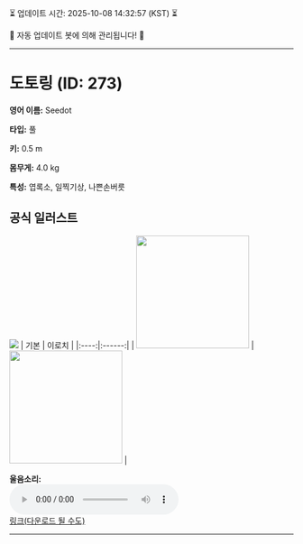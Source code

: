 
⏳ 업데이트 시간: 2025-10-08 14:32:57 (KST) ⏳

🤖 자동 업데이트 봇에 의해 관리됩니다! 🤖

---

# 도토링 (ID: 273)
**영어 이름:** Seedot

**타입:** 풀

**키:** 0.5 m

**몸무게:** 4.0 kg

**특성:** 엽록소, 일찍기상, 나쁜손버릇

## 공식 일러스트
![](https://raw.githubusercontent.com/PokeAPI/sprites/master/sprites/pokemon/other/official-artwork/273.png)
| 기본 | 이로치 |
|:----:|:------:|
| <img src="http://play.pokemonshowdown.com/sprites/ani/seedot.gif" width="200"> | <img src="http://play.pokemonshowdown.com/sprites/ani-shiny/seedot.gif" width="200"> |

**울음소리:**<br><audio controls src="https://raw.githubusercontent.com/PokeAPI/cries/main/cries/pokemon/latest/273.ogg"></audio><br> [링크(다운로드 될 수도)](https://raw.githubusercontent.com/PokeAPI/cries/main/cries/pokemon/latest/273.ogg)


---
